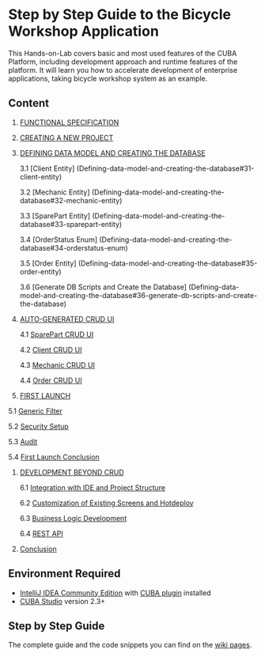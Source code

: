 # Step by Step Guide to the Bicycle Workshop Application

This Hands-on-Lab covers basic and most used features of the CUBA Platform, including development approach and runtime features of the platform. It will learn you how to accelerate development of enterprise applications, taking bicycle workshop system as an example. 

## Content
1. [FUNCTIONAL SPECIFICATION](Functional-specification)
1. [CREATING A NEW PROJECT](Creating-a-new-project)
1. [DEFINING DATA MODEL AND CREATING THE DATABASE](Defining-data-model-and-creating-the-database)

      3.1 [Client Entity] (Defining-data-model-and-creating-the-database#31-client-entity)

      3.2 [Mechanic Entity] (Defining-data-model-and-creating-the-database#32-mechanic-entity)

      3.3 [SparePart Entity] (Defining-data-model-and-creating-the-database#33-sparepart-entity)

      3.4 [OrderStatus Enum] (Defining-data-model-and-creating-the-database#34-orderstatus-enum)

      3.5 [Order Entity] (Defining-data-model-and-creating-the-database#35-order-entity)

      3.6 [Generate DB Scripts and Create the Database] (Defining-data-model-and-creating-the-database#36-generate-db-scripts-and-create-the-database)

1. [AUTO-GENERATED CRUD UI](Auto-generated-CRUD-UI)

      4.1 [SparePart CRUD UI](Auto-generated-CRUD-UI#41-sparepart-crud-ui)

      4.2 [Client CRUD UI](Auto-generated-CRUD-UI#42-client-crud-ui)

      4.3 [Mechanic CRUD UI](Auto-generated-CRUD-UI#43-mechanic-crud-ui)

      4.4 [Order CRUD UI](Auto-generated-CRUD-UI#44-order-crud-ui)

1. [FIRST LAUNCH](First-launch)

  5.1 [Generic Filter](First-launch#51-generic-filter)

  5.2 [Security Setup](First-launch#52-security-setup)
      
  5.3 [Audit](First-launch#53-audit)

  5.4 [First Launch Conclusion](#54-first-launch-conclusion)

1. [DEVELOPMENT BEYOND CRUD](Development-beyond-CRUD)

      6.1 [Integration with IDE and Project Structure](Development-beyond-CRUD#61-integration-with-ide-and-project-structure)

      6.2 [Customization of Existing Screens and Hotdeploy](Development-beyond-CRUD#62-customization-of-existing-screens-and-hot-deploy)
      
    6.3 [Business Logic Development](Development-beyond-CRUD#63-business-logic-development)

    6.4 [REST API](Development-beyond-CRUD#64-rest-api)

1. [Conclusion](Conclusion)


## Environment Required
* [IntelliJ IDEA Community Edition](https://www.jetbrains.com/idea/download/) with [CUBA plugin](https://plugins.jetbrains.com/plugin/7249?pr=) installed
* [CUBA Studio](https://www.cuba-platform.com/download) version 2.3+

## Step by Step Guide
The complete guide and the code snippets you can find on the [wiki pages](https://github.com/aleksey-stukalov/workshop/wiki). 
